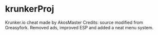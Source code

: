 # krunkerProj
Krunker.io cheat made by AkosMaster
Credits: source modified from Greasyfork.
Removed ads, improved ESP and added a neat menu system.
